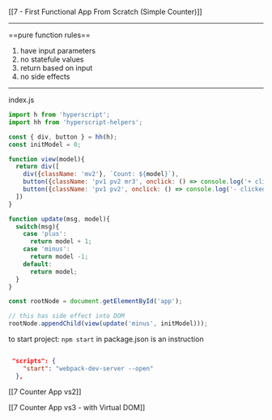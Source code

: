 [[7 - First Functional App From Scratch (Simple Counter)]]


----
==pure function rules==
1. have input parameters
2. no statefule values
3. return based on input
4. no side effects

----

index.js
```javascript
import h from 'hyperscript';
import hh from 'hyperscript-helpers';

const { div, button } = hh(h);
const initModel = 0;

function view(model){
  return div([
    div({className: 'mv2'}, `Count: ${model}`),
    button({className: 'pv1 pv2 mr3', onclick: () => console.log('+ clicked')},'+'),
    button({className: 'pv1 pv2', onclick: () => console.log('- clicked')},'-')
  ])
}

function update(msg, model){
  switch(msg){
    case 'plus':
      return model + 1;
    case 'minus':
      return model -1;
    default:
      return model;
  }
}

const rootNode = document.getElementById('app');

// this has side effect into DOM
rootNode.appendChild(view(update('minus', initModel)));
```

to start project: `npm start`
in package.json is an instruction 
```json

 "scripts": {
    "start": "webpack-dev-server --open"
  },
```

[[7 Counter App vs2]]

[[7 Counter App vs3 - with Virtual DOM]]








